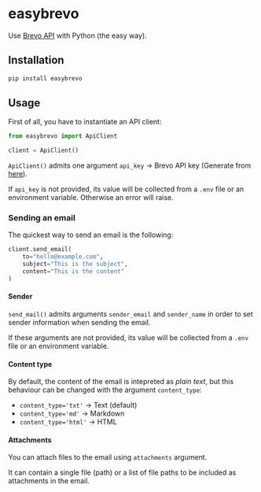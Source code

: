 # easybrevo

Use [Brevo API](https://developers.brevo.com/reference/) with Python (the easy way).

## Installation

```bash
pip install easybrevo
```

## Usage

First of all, you have to instantiate an API client:

```python
from easybrevo import ApiClient

client = ApiClient()
```

`ApiClient()` admits one argument `api_key` → Brevo API key (Generate from [here](https://developers.brevo.com/docs/getting-started#using-your-api-key-to-authenticate)).

If `api_key` is not provided, its value will be collected from a `.env` file or an environment variable. Otherwise an error will raise.

### Sending an email

The quickest way to send an email is the following:

```python
client.send_email(
    to="hello@example.com",
    subject="This is the subject",
    content="This is the content"
)
```

#### Sender

`send_mail()` admits arguments `sender_email` and `sender_name` in order to set sender information when sending the email.

If these arguments are not provided, its value will be collected from a `.env` file or an environment variable.

#### Content type

By default, the content of the email is intepreted as _plain text_, but this behaviour can be changed with the argument `content_type`:

- `content_type='txt'` → Text (default)
- `content_type='md'` → Markdown
- `content_type='html'` → HTML

#### Attachments

You can attach files to the email using `attachments` argument.

It can contain a single file (path) or a list of file paths to be included as attachments in the email.

